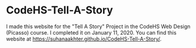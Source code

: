 # CodeHS-Tell-A-Story
I made this website for the "Tell A Story" Project in the CodeHS Web Design (Picasso) course. I completed it on January 11, 2020. You can find this website at https://suhanaakhter.github.io/CodeHS-Tell-A-Story/.
